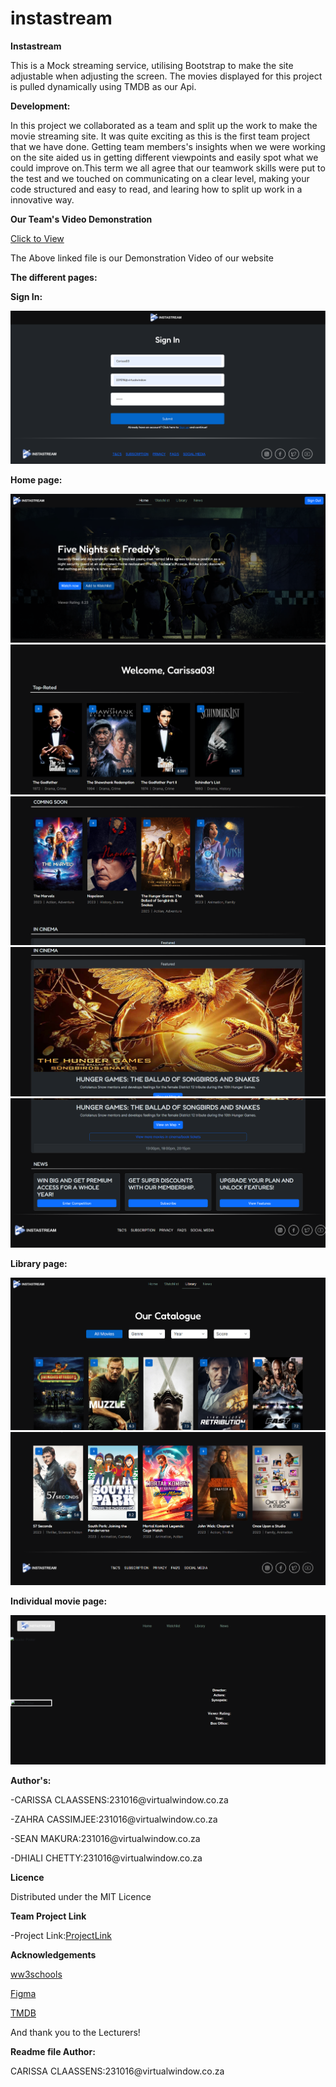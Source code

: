 # instastream

<p><b>Instastream</b></p>
<p>This is a Mock streaming service, utilising Bootstrap to make the site adjustable when adjusting the screen. The movies displayed for this project is pulled dynamically using TMDB as our Api. </p>

<b>Development:</b>

<p>In this project we collaborated as a team and split up the work to make the movie streaming site. It was quite exciting as this is the first team project that we have done. Getting team members's insights when we were working on the site aided us in getting different viewpoints and easily spot what we could improve on.This term we all agree that our teamwork skills were put to the test and we touched on communicating on a clear level, making your code structured and easy to read, and learing how to split up work in a innovative way. </p>

<b>Our Team's Video Demonstration</b>
<p><a href="Sean add the video link here">Click to View</a></p>
<p>The Above linked file is our Demonstration Video of our website</p>

<p><b>The different pages:</b></p>
<p><b>Sign In:</b></p>
<img src="/ASSETS/Sign in page.png" alt="Image Description">
<p><b>Home page:</b></p>
<img src="/ASSETS/Home 1.png" alt="Image Description">
<img src="/ASSETS/home 2.png" alt="Image Description">
<img src="/ASSETS/home 3.png" alt="Image Description">
<img src="/ASSETS/home 5.png" alt="Image Description">
<img src="/ASSETS/home 6.png" alt="Image Description">
<p><b>Library page:</b></p>
<img src="/ASSETS/library.png" alt="Image Description">
<img src="/ASSETS/library 2.png" alt="Image Description">
<p><b>Individual movie page:</b></p>
<img src="/ASSETS/individual movie.png" alt="Image Description">


<p><b>Author's:</b></p>
<p>-CARISSA CLAASSENS:231016@virtualwindow.co.za <p/>
<p>-ZAHRA CASSIMJEE:231016@virtualwindow.co.za <p/>
<p>-SEAN MAKURA:231016@virtualwindow.co.za <p/>
<p>-DHIALI CHETTY:231016@virtualwindow.co.za <p/>
<p><b>Licence</b></p>
<p>Distributed under the MIT Licence</p>

<p><b>Team Project Link</b></p>
<p>-Project Link:<a href="https://github.com/SeanOW327/instaflix.git">ProjectLink</a></p>

<p><b>Acknowledgements</b></p>
<p><a href="https://www.w3schools.com/jquery/jquery_animate.asp">ww3schools</a></p>
<p><a href="https://www.figma.com/files/recents-and-sharing?fuid=1210213159815880574">Figma</a></p>
<p><a href="https://www.themoviedb.org/">TMDB</a></p>

<p>And thank you to the Lecturers!</p>


<p><b>Readme file Author:</b></p>
<p>CARISSA CLAASSENS:231016@virtualwindow.co.za</p>


